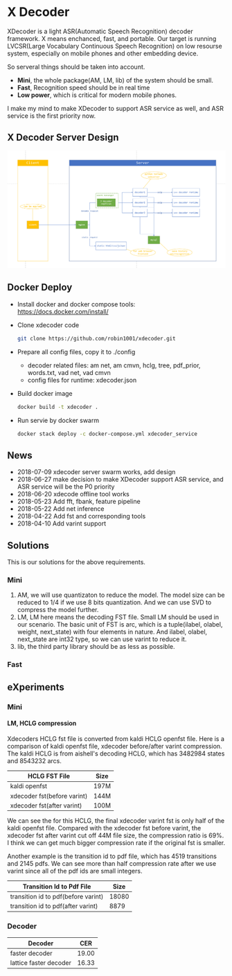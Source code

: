 # X Decoder

XDecoder is a light ASR(Automatic Speech Recognition) decoder framework. 
X means enchanced, fast, and portable. Our target is running 
LVCSR(Large Vocabulary Continuous Speech Recognition) on low resourse system,
especially on mobile phones and other embedding device. 

So serveral things should be taken into account.

- **Mini**, the whole package(AM, LM, lib) of the system should be small.
- **Fast**, Recognition speed should be in real time
- **Low power**, which is critical for modern mobile phones.

I make my mind to make XDecoder to support ASR service as well, and ASR service
is the first priority now.

## X Decoder Server Design

![Xdecoder Design](res/xdecoder.png)

## Docker Deploy

- Install docker and docker compose tools: https://docs.docker.com/install/

- Clone xdecoder code

    ``` sh
    git clone https://github.com/robin1001/xdecoder.git
    ```

- Prepare all config files, copy it to ./config
    - decoder related files: am net, am cmvn, hclg, tree, pdf_prior, words.txt, vad net, vad cmvn 
    - config files for runtime: xdecoder.json

- Build docker image
    ``` sh
    docker build -t xdecoder .
    ```
- Run servie by docker swarm
    ``` sh
    docker stack deploy -c docker-compose.yml xdecoder_service
    ```

## News
- 2018-07-09 xdecoder server swarm works, add design
- 2018-06-27 make decision to make XDecoder support ASR service, and ASR service will be the P0 priority
- 2018-06-20 xdecode offline tool works
- 2018-05-23 Add fft, fbank, feature pipeline
- 2018-05-22 Add net inference
- 2018-04-22 Add fst and corresponding tools
- 2018-04-10 Add varint support

## Solutions

This is our solutions for the above requirements.

### Mini
1. AM, we will use quantizaton to reduce the model. The model size can be reduced to 1/4 if we use 8 bits quantization. And we can use SVD to compress the model further.
2. LM, LM here means the decoding FST file. Small LM should be used in our scenario. The basic unit of FST is arc,
which is a tuple(ilabel, olabel, weight, next\_state) with four elements in nature. And ilabel, olabel, next\_state are int32 type, 
so we can use varint to reduce it.
3. lib, the third party library should be as less as possible.

### Fast


## eXperiments

### Mini

#### LM, HCLG compression
    
Xdecoders HCLG fst file is converted from kaldi HCLG openfst file. Here is a comparison of kaldi openfst file, xdecoder before/after varint compression.
The kaldi HCLG is from aishell's decoding HCLG, which has 3482984 states and 8543232 arcs.

| HCLG FST File               | Size |
|-----------------------------|------|
| kaldi openfst               | 197M |
| xdecoder fst(before varint) | 144M |
| xdecoder fst(after varint)  | 100M |

We can see the for this HCLG, the final xdecoder varint fst is only half of the kaldi openfst file.
Compared with the xdecoder fst before varint, the xdecoder fst after varint cut off 44M file size, the compression ratio is 69%.
I think we can get much bigger compression rate if the original fst is smaller.

Another example is the transition id to pdf file, which has 4519 transitions and 2145 pdfs.
We can see more than half compression rate after we use varint since all of the pdf ids are small integers.

| Transition Id to Pdf File           | Size  |
|-------------------------------------|-------|
| transition id to pdf(before varint) | 18080 |
| transition id to pdf(after varint)  | 8879  |

### Decoder ###
| Decoder                     | CER   |
|-----------------------------|-------|
| faster decoder              | 19.00 |
| lattice faster decoder      | 16.33 |

